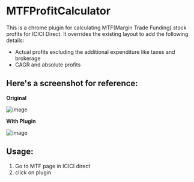 # MTFProfitCalculator
This is a chrome plugin for calculating MTF(Margin Trade Funding) stock profits for ICICI Direct.
It overrides the existing layout to add the following details:
* Actual profits excluding the additional expenditure like taxes and brokerage
* CAGR and absolute profits

## Here's a screenshot for reference:
**Original**

![image](https://user-images.githubusercontent.com/7390719/221470931-f501fab7-0b47-4990-a58c-e32be44c245c.png)

**With Plugin**

![image](https://user-images.githubusercontent.com/7390719/221470844-ddda8194-c5c0-49fd-bbb6-034c43e4b1aa.png)


## Usage:
1. Go to MTF page in ICICI direct
2. click on plugin
